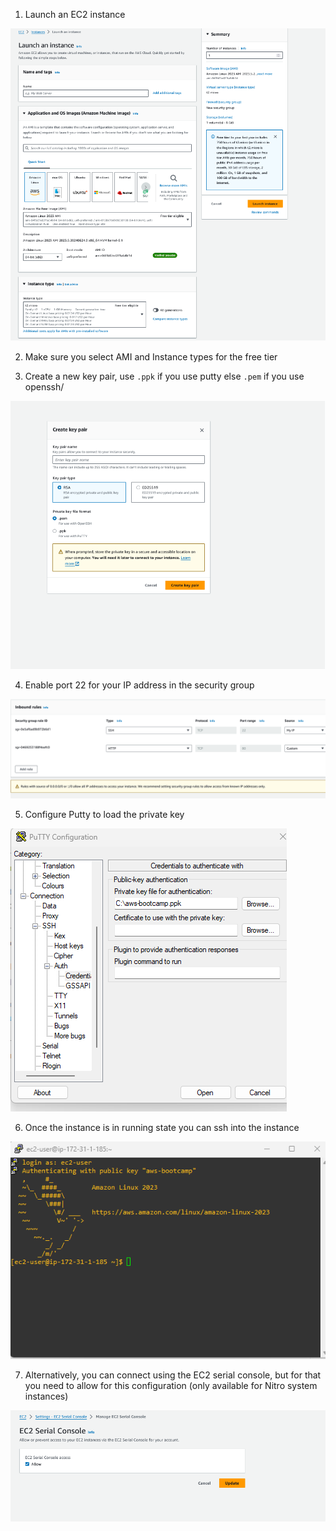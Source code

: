 1. Launch an EC2 instance

![alt text](image-9.png)


2. Make sure you select AMI and Instance types for the free tier


3. Create a new key pair, use `.ppk` if you use putty else `.pem` if you use openssh/

![alt text](image-10.png) 


4. Enable port 22 for your IP address in the security group

![alt text](image-11.png)


5. Configure Putty to load the private key

![alt text](image-12.png)


6. Once the instance is in running state you can ssh into the instance

![alt text](image-13.png)


7. Alternatively, you can connect using the EC2 serial console, but for that you need to allow for this configuration (only available for Nitro system instances)

![alt text](image-16.png)
 

